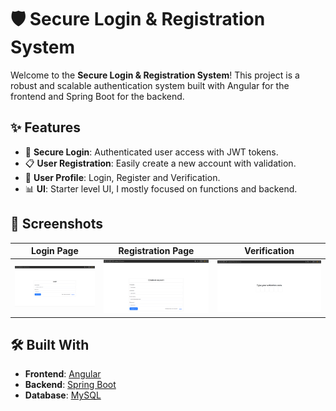 # 🛡️ Secure Login & Registration System

Welcome to the **Secure Login & Registration System**! This project is a robust and scalable authentication system built with Angular for the frontend and Spring Boot for the backend.

## ✨ Features

- 🔐 **Secure Login**: Authenticated user access with JWT tokens.
- 📋 **User Registration**: Easily create a new account with validation.
- 👤 **User Profile**: Login, Register and Verification.
- 📊 **UI**: Starter level UI, I mostly focused on functions and backend.
## 📸 Screenshots

| Login Page                      | Registration Page               | Verification                     |
|---------------------------------|---------------------------------|--------------------------------|
| ![Login](screenshots/login.png) | ![Register](screenshots/register.png) | ![Verification](screenshots/verification.png) |


## 🛠️ Built With

- **Frontend**: [Angular](https://angular.io/)
- **Backend**: [Spring Boot](https://spring.io/projects/spring-boot)
- **Database**: [MySQL](https://www.postgresql.org/)


